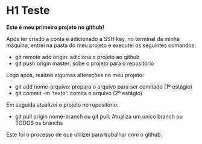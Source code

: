 # H1 Teste

<strong>Este é meu primeiro projeto no github!</strong>

Após ter criado a conta e adicionado a SSH key, no terminal da minha máquina, entrei na pasta do meu projeto e executei os seguintes comandos:

<ul>
  <li>git remote add origin: adiciona o projeto ao github</li>
  <li>git push origin master: sobe o projeto para o repositório</li>
</ul>

Logo após, realizei algumas alterações no meu projeto:

<ul>
  <li>git add nome-arquivo: prepara o arquivo para ser comitado (1º estágio)</li>
  <li>git commit -m 'texto': comita o arquivo (2º estágio)</li>
</ul>

Em seguida atualizei o projeto no repositório:

<ul>
  <li>git pull origin nome-branch ou git pull: Atualiza um único branch ou TODOS os branchs</li>
</ul>

Este foi o processo de que utilizei para trabalhar com o github.
